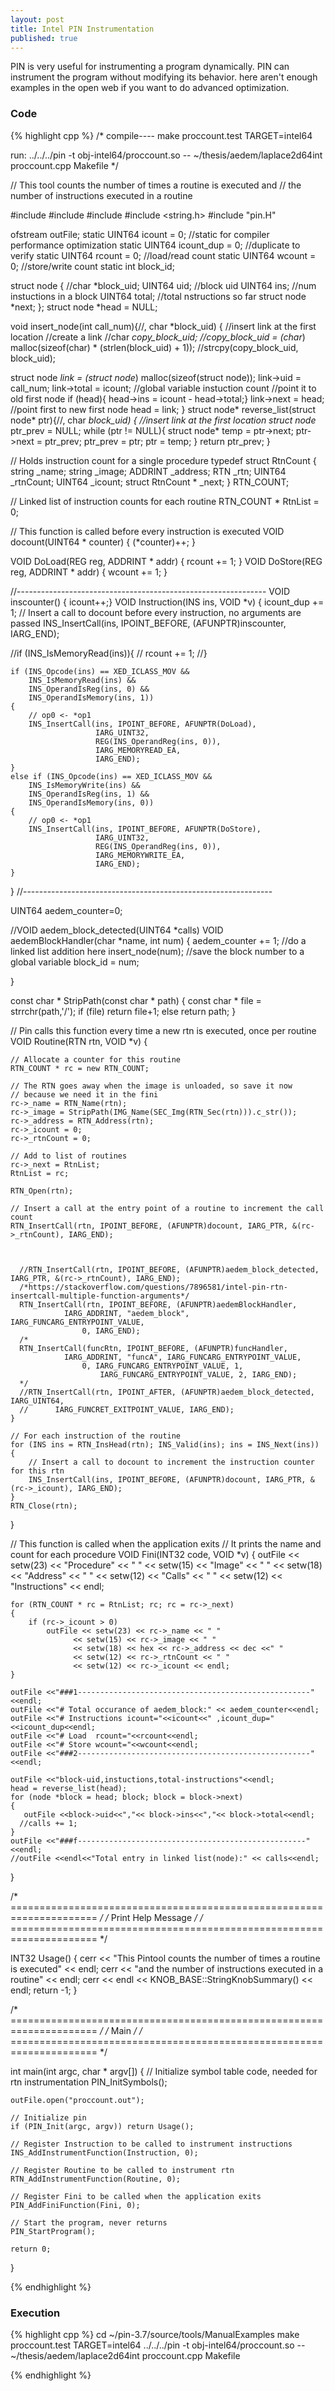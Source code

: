 ```yaml
---
layout: post
title: Intel PIN Instrumentation
published: true
---
```


<p class="intro">PIN is very useful for instrumenting a program dynamically. PIN can instrument the program without modifying its behavior. here aren't enough examples in the open web if you want to do advanced optimization.
</p>


### Code
{% highlight cpp %}
/* compile----
make proccount.test TARGET=intel64

run:
../../../pin -t obj-intel64/proccount.so -- ~/thesis/aedem/laplace2d64int proccount.cpp Makefile
*/

// This tool counts the number of times a routine is executed and 
// the number of instructions executed in a routine

#include <fstream>
#include <iomanip>
#include <iostream>
#include <string.h>
#include "pin.H"

ofstream outFile;
static UINT64 icount = 0; //static for compiler performance optimization
static UINT64 icount_dup = 0; //duplicate to verify
static UINT64 rcount = 0; //load/read count
static UINT64 wcount = 0; //store/write count
static int block_id;

struct node {
   //char *block_uid;
   UINT64 uid;         //block uid
   UINT64 ins;  //num instuctions in a block
   UINT64 total;     //total nstructions so far
   struct node *next;
};
struct node *head = NULL;

void insert_node(int call_num){//, char *block_uid) {   //insert link at the first location
   //create a link
   //char *copy_block_uid;
   //copy_block_uid = (char*) malloc(sizeof(char) * (strlen(block_uid) + 1));
   //strcpy(copy_block_uid, block_uid);

   struct node *link = (struct node*) malloc(sizeof(struct node));
   link->uid = call_num; 
   link->total = icount; //global variable instuction count
   //point it to old first node
   if (head){
       head->ins =  icount - head->total;}
   link->next = head;
   //point first to new first node
   head = link;
}
struct node* reverse_list(struct node* ptr){//, char *block_uid) {   //insert link at the first location
   struct node* ptr_prev = NULL;
   while (ptr != NULL){
      struct node* temp = ptr->next;
      ptr->next = ptr_prev;
      ptr_prev = ptr;
      ptr = temp;
   }
   return ptr_prev;
}

// Holds instruction count for a single procedure
typedef struct RtnCount
{
    string _name;
    string _image;
    ADDRINT _address;
    RTN _rtn;
    UINT64 _rtnCount;
    UINT64 _icount;
    struct RtnCount * _next;
} RTN_COUNT;

// Linked list of instruction counts for each routine
RTN_COUNT * RtnList = 0;

// This function is called before every instruction is executed
VOID docount(UINT64 * counter) {
    (*counter)++;
}

VOID DoLoad(REG reg, ADDRINT * addr) {
   rcount += 1;
}
VOID DoStore(REG reg, ADDRINT * addr) {
   wcount += 1;
}


//--------------------------------------------------------------
VOID inscounter() { icount++;}
VOID Instruction(INS ins, VOID *v) {
   icount_dup += 1;
   // Insert a call to docount before every instruction, no arguments are passed
   INS_InsertCall(ins, IPOINT_BEFORE, (AFUNPTR)inscounter, IARG_END);

   //if (INS_IsMemoryRead(ins)){
   //   rcount += 1;
   //}

    if (INS_Opcode(ins) == XED_ICLASS_MOV &&
        INS_IsMemoryRead(ins) &&
        INS_OperandIsReg(ins, 0) &&
        INS_OperandIsMemory(ins, 1))
    {
        // op0 <- *op1
        INS_InsertCall(ins, IPOINT_BEFORE, AFUNPTR(DoLoad),
                       IARG_UINT32,
                       REG(INS_OperandReg(ins, 0)),
                       IARG_MEMORYREAD_EA,
                       IARG_END);
    }
    else if (INS_Opcode(ins) == XED_ICLASS_MOV &&
        INS_IsMemoryWrite(ins) &&
        INS_OperandIsReg(ins, 1) &&
        INS_OperandIsMemory(ins, 0))
    {
        // op0 <- *op1
        INS_InsertCall(ins, IPOINT_BEFORE, AFUNPTR(DoStore),
                       IARG_UINT32,
                       REG(INS_OperandReg(ins, 0)),
                       IARG_MEMORYWRITE_EA,
                       IARG_END);
    }


}
//--------------------------------------------------------------

UINT64 aedem_counter=0;

//VOID aedem_block_detected(UINT64 *calls)
VOID aedemBlockHandler(char *name, int num)
{
   aedem_counter += 1;
   //do a linked list addition here
   insert_node(num);
   //save the block number  to a global variable
   block_id = num;
    
}


const char * StripPath(const char * path)
{
    const char * file = strrchr(path,'/');
    if (file)
        return file+1;
    else
        return path;
}



// Pin calls this function every time a new rtn is executed, once per routine
VOID Routine(RTN rtn, VOID *v)
{
    
    // Allocate a counter for this routine
    RTN_COUNT * rc = new RTN_COUNT;

    // The RTN goes away when the image is unloaded, so save it now
    // because we need it in the fini
    rc->_name = RTN_Name(rtn);
    rc->_image = StripPath(IMG_Name(SEC_Img(RTN_Sec(rtn))).c_str());
    rc->_address = RTN_Address(rtn);
    rc->_icount = 0;
    rc->_rtnCount = 0;

    // Add to list of routines
    rc->_next = RtnList;
    RtnList = rc;
            
    RTN_Open(rtn);
            
    // Insert a call at the entry point of a routine to increment the call count
    RTN_InsertCall(rtn, IPOINT_BEFORE, (AFUNPTR)docount, IARG_PTR, &(rc->_rtnCount), IARG_END);
 
    

      //RTN_InsertCall(rtn, IPOINT_BEFORE, (AFUNPTR)aedem_block_detected, IARG_PTR, &(rc->_rtnCount), IARG_END);
      /*https://stackoverflow.com/questions/7896581/intel-pin-rtn-insertcall-multiple-function-arguments*/
      RTN_InsertCall(rtn, IPOINT_BEFORE, (AFUNPTR)aedemBlockHandler, 
                IARG_ADDRINT, "aedem_block", IARG_FUNCARG_ENTRYPOINT_VALUE, 
                    0, IARG_END);
      /*
      RTN_InsertCall(funcRtn, IPOINT_BEFORE, (AFUNPTR)funcHandler, 
                IARG_ADDRINT, "funcA", IARG_FUNCARG_ENTRYPOINT_VALUE, 
                    0, IARG_FUNCARG_ENTRYPOINT_VALUE, 1,
                        IARG_FUNCARG_ENTRYPOINT_VALUE, 2, IARG_END);
      */
      //RTN_InsertCall(rtn, IPOINT_AFTER, (AFUNPTR)aedem_block_detected, IARG_UINT64,
      //      IARG_FUNCRET_EXITPOINT_VALUE, IARG_END);
    }

    // For each instruction of the routine
    for (INS ins = RTN_InsHead(rtn); INS_Valid(ins); ins = INS_Next(ins))
    {
        // Insert a call to docount to increment the instruction counter for this rtn
        INS_InsertCall(ins, IPOINT_BEFORE, (AFUNPTR)docount, IARG_PTR, &(rc->_icount), IARG_END);
    }
    RTN_Close(rtn);
}

// This function is called when the application exits
// It prints the name and count for each procedure
VOID Fini(INT32 code, VOID *v)
{
    outFile << setw(23) << "Procedure" << " "
          << setw(15) << "Image" << " "
          << setw(18) << "Address" << " "
          << setw(12) << "Calls" << " "
          << setw(12) << "Instructions" << endl;

    for (RTN_COUNT * rc = RtnList; rc; rc = rc->_next)
    {
        if (rc->_icount > 0)
            outFile << setw(23) << rc->_name << " "
                  << setw(15) << rc->_image << " "
                  << setw(18) << hex << rc->_address << dec <<" "
                  << setw(12) << rc->_rtnCount << " "
                  << setw(12) << rc->_icount << endl;
    }

    outFile <<"###1----------------------------------------------------"<<endl;
    outFile <<"# Total occurance of aedem_block:" << aedem_counter<<endl;
    outFile <<"# Instructions icount="<<icount<<" ,icount_dup="<<icount_dup<<endl;
    outFile <<"# Load  rcount="<<rcount<<endl;
    outFile <<"# Store wcount="<<wcount<<endl;
    outFile <<"###2----------------------------------------------------"<<endl;
    
    outFile <<"block-uid,instuctions,total-instructions"<<endl;
    head = reverse_list(head);
    for (node *block = head; block; block = block->next)
    {
       outFile <<block->uid<<","<< block->ins<<","<< block->total<<endl;
      //calls += 1;
    }
    outFile <<"###f---------------------------------------------------"<<endl;
    //outFile <<endl<<"Total entry in linked list(node):" << calls<<endl;
}

/* ===================================================================== */
/* Print Help Message                                                    */
/* ===================================================================== */

INT32 Usage()
{
    cerr << "This Pintool counts the number of times a routine is executed" << endl;
    cerr << "and the number of instructions executed in a routine" << endl;
    cerr << endl << KNOB_BASE::StringKnobSummary() << endl;
    return -1;
}

/* ===================================================================== */
/* Main                                                                  */
/* ===================================================================== */

int main(int argc, char * argv[])
{
    // Initialize symbol table code, needed for rtn instrumentation
    PIN_InitSymbols();

    outFile.open("proccount.out");

    // Initialize pin
    if (PIN_Init(argc, argv)) return Usage();

    // Register Instruction to be called to instrument instructions
    INS_AddInstrumentFunction(Instruction, 0);

    // Register Routine to be called to instrument rtn
    RTN_AddInstrumentFunction(Routine, 0);

    // Register Fini to be called when the application exits
    PIN_AddFiniFunction(Fini, 0);
    
    // Start the program, never returns
    PIN_StartProgram();
    
    return 0;
}

{% endhighlight %}

### Execution
{% highlight cpp %}
cd ~/pin-3.7/source/tools/ManualExamples
make proccount.test TARGET=intel64
../../../pin -t obj-intel64/proccount.so -- ~/thesis/aedem/laplace2d64int proccount.cpp Makefile

{% endhighlight %}
